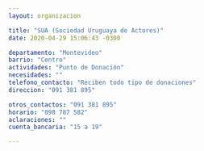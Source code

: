 ```yaml
---
layout: organizacion

title: "SUA (Sociedad Uruguaya de Actores)"
date: 2020-04-29 15:06:43 -0300

departamento: "Montevideo"
barrio: "Centro"
actividades: "Punto de Donación"
necesidades: ""
telefono_contacto: "Reciben todo tipo de donaciones"
direccion: "091 381 895"

otros_contactos: "091 381 895"
horario: "098 787 582"
aclaraciones: ""
cuenta_bancaria: "15 a 19"

---
```

